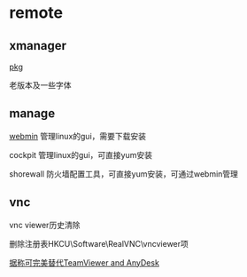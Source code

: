 # remote

## xmanager

[pkg](http://down.wowunix.com/Util/xmanager/pkg/)

老版本及一些字体

## manage

[webmin](http://www.webmin.com)  管理linux的gui，需要下载安装

cockpit    管理linux的gui，可直接yum安装

shorewall   防火墙配置工具，可直接yum安装，可通过webmin管理

## vnc

vnc viewer历史清除

删除注册表HKCU\Software\RealVNC\vncviewer项



[据称可完美替代TeamViewer and AnyDesk](https://github.com/rustdesk/rustdesk)


